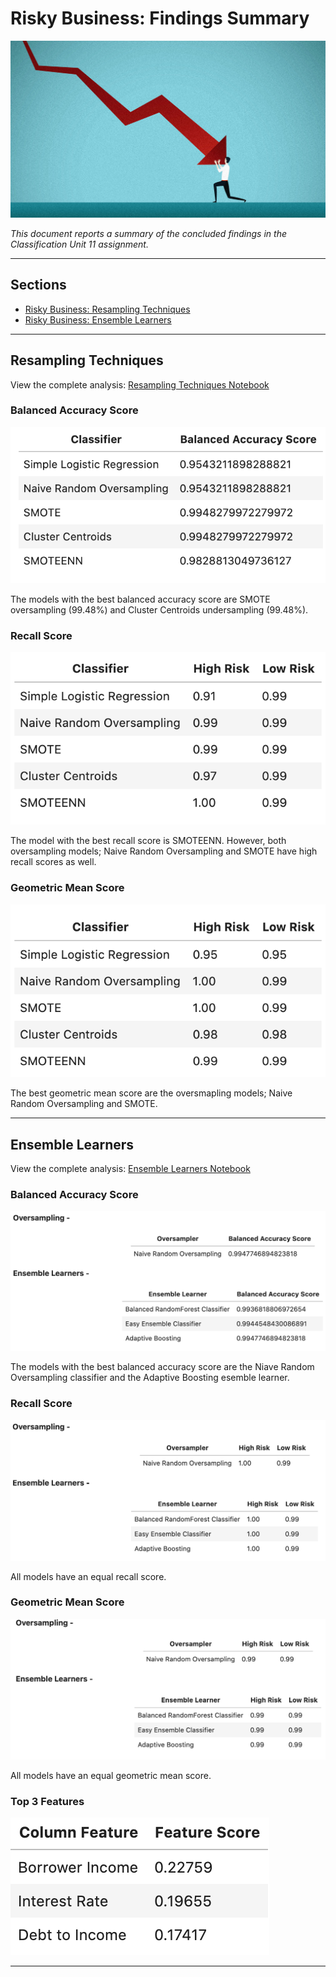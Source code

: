 # Risky Business: Findings Summary

![title_pic](Images/market_risk.jpg)

*This document reports a summary of the concluded findings in the Classification Unit 11 assignment.*

---

## Sections 

- [Risky Business: Resampling Techniques](#Resampling-Techniques)
- [Risky Business: Ensemble Learners](#Ensemble-Learners)

---

## Resampling Techniques

View the complete analysis: [Resampling Techniques Notebook](Resampling_Techniques.ipynb)

### Balanced Accuracy Score

![resampling_bas](Images/resampling_BAS.png)

The models with the best balanced accuracy score are SMOTE oversampling (99.48%) and Cluster Centroids undersampling (99.48%).

### Recall Score 

![resampling_rs](Images/resampling_RS.png)

The model with the best recall score is SMOTEENN. However, both oversampling models; Naive Random Oversampling and SMOTE have high recall scores as well.

### Geometric Mean Score

![resampling_gms](Images/resampling_gms.png)

The best geometric mean score are the oversmapling models; Naive Random Oversampling and SMOTE.

---

## Ensemble Learners

View the complete analysis: [Ensemble Learners Notebook](Emsemble_Learners_Credit_Risk_NB.ipynb)

### Balanced Accuracy Score

![ensemble_bas](Images/ensemble_BAS.png)

The models with the best balanced accuracy score are the Niave Random Oversampling classifier and the Adaptive Boosting esemble learner.


### Recall Score 

![ensemble_rs](Images/ensemble_RS.png)

All models have an equal recall score.


### Geometric Mean Score

![ensemble_gms](Images/ensemble_gms.png)


All models have an equal geometric mean score.

### Top 3 Features

![features](Images/ensemble_3features.png)

---

